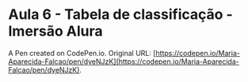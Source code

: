 # Aula 6 - Tabela de classificação - Imersão Alura

A Pen created on CodePen.io. Original URL: [https://codepen.io/Maria-Aparecida-Falcao/pen/dyeNJzK](https://codepen.io/Maria-Aparecida-Falcao/pen/dyeNJzK).

